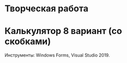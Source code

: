 # Творческая работа
# Калькулятор 8 вариант (со скобками)
Инструменты: Windows Forms, Visual Studio 2019.
